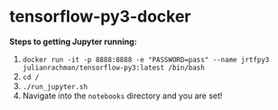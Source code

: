 # tensorflow-py3-docker

**Steps to getting Jupyter running:**

 1. `docker run -it -p 8888:8888 -e "PASSWORD=pass" --name jrtfpy3 julianrachman/tensorflow-py3:latest /bin/bash`
 2. `cd /`
 3. `./run_jupyter.sh`
 4. Navigate into the `notebooks` directory and you are set!
